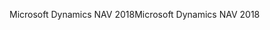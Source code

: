 <span data-ttu-id="9e17d-101">Microsoft Dynamics NAV 2018</span><span class="sxs-lookup"><span data-stu-id="9e17d-101">Microsoft Dynamics NAV 2018</span></span>